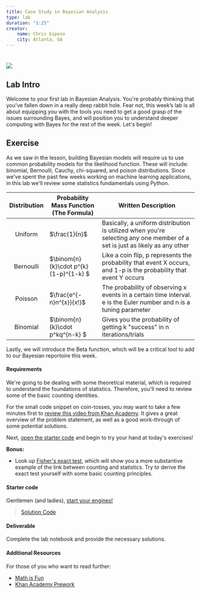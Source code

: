 ```yaml
---
title: Case Study in Bayesian Analysis
type: lab
duration: "1:25"
creator:
    name: Chris Esposo
    city: Atlanta, GA
---
```


# ![](https://ga-dash.s3.amazonaws.com/production/assets/logo-9f88ae6c9c3871690e33280fcf557f33.png) 

## Lab Intro

Welcome to your first lab in Bayesian Analysis. You're probably thinking that you've fallen down in a really deep rabbit hole. Fear not, this week’s lab is all about equipping you with the tools you need to get a good grasp of the issues surrounding Bayes, and will position you to understand deeper computing with Bayes for the rest of the week. Let's begin!

## Exercise

As we saw in the lesson, building Bayesian models will require us to use common probability models for the likelihood function. These will include: binomial, Bernoulli, Cauchy, chi-squared, and poison distributions. Since we've spent the past few weeks working on  machine learning applications, in this lab we'll review some statistics fundamentals using Python. 


|     Distribution  | Probability Mass Function (The Formula)  | Written Description 
|:-:|---|---|
| Uniform  | $\frac{1}{n}$ |  Basically, a uniform distribution is utilized when you're selecting any one member of a set is just as likely as any other  |
| Bernoulli   | $\binom{n}{k}\cdot p^{k}(1-p)^{1-k} $  | Like a coin flip, p represents the probability that event X occurs, and 1-p is the probability that event Y occurs  |
| Poisson | $\frac{e^{-n}n^{x}}{x!}$ | The probability of observing x events in a certain time interval. e is the Euler number and n is a tuning parameter |
| Binomial  | $\binom{n}{k}\cdot p^kq^{n-k} $ | Gives you the probability of getting k "success" in n iterations/trials


Lastly, we will introduce the Beta function, which will be a critical tool to add to our Bayesian reportoire this week.

 
#### Requirements
We're going to be dealing with some theoretical material, which is required to understand the foundations of statistics. Therefore, you'll need to review some of the basic counting identities. 

For the small code snippet on coin-tosses, you may want to take a few minutes first to [review this video from Khan Academy](https://www.khanacademy.org/math/ab-sixth-grade-math/al-statistics-probability/al-probability/v/coin-flipping-example). It gives a great overview of the problem statement, as well as a good work-through of some potential solutions. 

Next, [open the starter code](./w8-1.2-starter.ipynb) and begin to try your hand at today's exercises!

**Bonus:**
- Look up [Fisher's exact test](https://en.wikipedia.org/wiki/Fisher%27s_exact_test), which will show you a more substantive example of the link between counting and statistics. Try to derive the exact test yourself with some basic counting principles. 

#### Starter code

Gentlemen (and ladies), [start your engines!](./w8-1.2-starter.ipynb)

> [Solution Code](./w8-1.2-solutions.ipynb)

#### Deliverable

Complete the lab notebook and provide the necessary solutions.

#### Additional Resources 

For those of you who want to read further: 

- [Math is Fun](http://www.mathsisfun.com/data/basic-counting-principle.html)
- [Khan Academy Prework](https://www.khanacademy.org/math/probability/statistics-inferential/margin-of-error/v/mean-and-variance-of-bernoulli-distribution-example)
